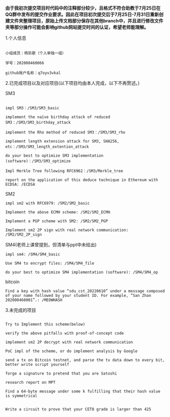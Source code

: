 **由于我初次提交项目时代码中的注释部分较少，且格式不符合助教于7月25日在QQ群中发布的提交作业要求。因此在项目初次提交后于7月25日-7月31日重新创建文件夹整理项目，原始上传文档部分保存在其他branch中，并且进行修改文件夹等部分操作可能会影响github网站提交时间的认证，希望老师能理解。**

1.个人信息
```

小组成员：杨凯歌（个人单独一组）

学号：202000460066

github账户名称：q7oyv3vkal
```

2.已完成项目以及对应项目(以下项目均由本人完成，以下不再赘述。)

SM3


```

impl SM3：/SM3/SM3_basic

implement the naïve birthday attack of reduced SM3：/SM3/SM3_birthday_attack

implement the Rho method of reduced SM3：/SM3/SM3_rho

implement length extension attack for SM3, SHA256, etc：/SM3/SM3_length_extention_attack

do your best to optimize SM3 implementation (software)：/SM3/SM3_optimize

Impl Merkle Tree following RFC6962：/SM3/Merkle_tree

report on the application of this deduce technique in Ethereum with ECDSA: /ECDSA

```


SM2

```
impl sm2 with RFC6979: /SM2/SM2_basic

Implement the above ECMH scheme: /SM2/SM2_ECMH

Implement a PGP scheme with SM2: /SM2/SM2_PGP

Implement sm2 2P sign with real network communication: /SM2/SM2_2P_sign

```

SM4(老师上课曾提到，但清单与ppt中未给出)

```
impl sm4: /SM4/SM4_basic

Use SM4 to encrypt files: /SM4/SM4_file

do your best to optimize SM4 implementation (software): /SM4/SM4_op

```

bitcoin

```
Find a key with hash value “sdu_cst_20220610” under a message composed of your name followed by your student ID. For example, “San Zhan 202000460001”.: /MEOWHASH

```



3.未完成的项目



```

Try to Implement this scheme(below)

verify the above pitfalls with proof-of-concept code

implement sm2 2P decrypt with real network communication

PoC impl of the scheme, or do implement analysis by Google

send a tx on Bitcoin testnet, and parse the tx data down to every bit, better write script yourself

forge a signature to pretend that you are Satoshi

research report on MPT

Find a 64-byte message under some k fulfilling that their hash value is symmetrical


Write a circuit to prove that your CET8 grade is larger than 425

```
